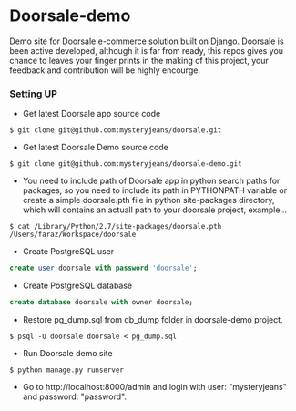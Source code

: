Doorsale-demo
=============

Demo site for Doorsale e-commerce solution built on Django. Doorsale is been active developed, although it is far from ready, this repos gives you chance to leaves your finger prints in the making of this project, your feedback and contribution will be highly encourge.

### Setting UP

* Get latest Doorsale app source code

```
$ git clone git@github.com:mysteryjeans/doorsale.git
```

* Get latest Doorsale Demo source code

```
$ git clone git@github.com:mysteryjeans/doorsale-demo.git
```

* You need to include path of Doorsale app in python search paths for packages, so you need to include its path in PYTHONPATH variable or create a simple doorsale.pth file in python site-packages directory, which will contains an actuall path to your doorsale project, example...

```
$ cat /Library/Python/2.7/site-packages/doorsale.pth 
/Users/faraz/Workspace/doorsale
```

* Create PostgreSQL user

```sql
create user doorsale with password 'doorsale';
```

* Create PostgreSQL database

```sql
create database doorsale with owner doorsale;
```
 
* Restore pg_dump.sql from db_dump folder in doorsale-demo project.

```
$ psql -U doorsale doorsale < pg_dump.sql
```

* Run Doorsale demo site

```
$ python manage.py runserver
```

* Go to http://localhost:8000/admin and login with user: "mysteryjeans" and password: "password".
